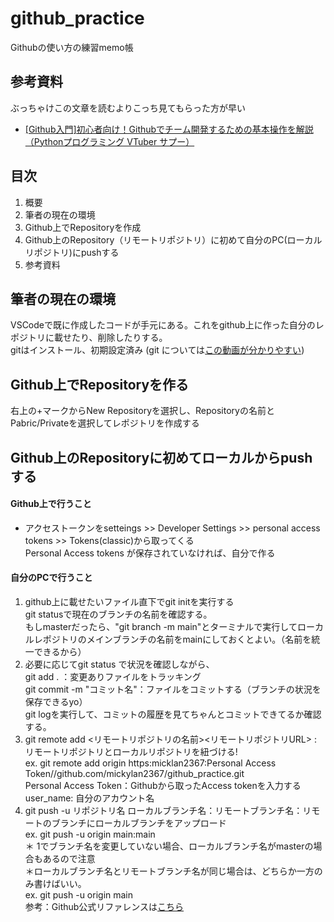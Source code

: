 # github_practice
Githubの使い方の練習memo帳

## 参考資料
ぶっちゃけこの文章を読むよりこっち見てもらった方が早い
<ul>
  <li>
    <a href = "https://youtu.be/6SLMB7BPG9E">[Github入門]初心者向け！Githubでチーム開発するための基本操作を解説（Pythonプログラミング VTuber サプー）</a>
  </li>
</ul>

## 目次
  <ol>
    <li>概要</li>
    <li>筆者の現在の環境</li>
    <li>Github上でRepositoryを作成</li>
    <li>Github上のRepository（リモートリポジトリ）に初めて自分のPC(ローカルリポジトリ)にpushする</li>
    <li>参考資料</li>
  </ol>

## 筆者の現在の環境
VSCodeで既に作成したコードが手元にある。これをgithub上に作った自分のレポジトリに載せたり、削除したりする。
<br>gitはインストール、初期設定済み (git については<a href="https://youtu.be/6SLMB7BPG9E">この動画が分かりやすい</a>)

## Github上でRepositoryを作る
右上の+マークからNew Repositoryを選択し、Repositoryの名前とPabric/Privateを選択してレポジトリを作成する

## Github上のRepositoryに初めてローカルからpushする
  #### Github上で行うこと
  <ul>
    <li>
      アクセストークンをsetteings >> Developer Settings >> personal access tokens >> Tokens(classic)から取ってくる
      <br>Personal Access tokens が保存されていなければ、自分で作る
    </li>
  </ul>
  
  #### 自分のPCで行うこと
  <ol>
    <li>
      github上に載せたいファイル直下でgit initを実行する
      <br> git statusで現在のブランチの名前を確認する。
      <br> もしmasterだったら、"git branch -m main"とターミナルで実行してローカルレポジトリのメインブランチの名前をmainにしておくとよい。（名前を統一できるから） 
    </li>
    <li>
      必要に応じてgit status で状況を確認しながら、
      <br> git add . ：変更ありファイルをトラッキング
      <br> git commit -m "コミット名"：ファイルをコミットする（ブランチの状況を保存できるyo）
      <br> git logを実行して、コミットの履歴を見てちゃんとコミットできてるか確認する。
    </li>
    <li>
      git remote add <リモートリポジトリの名前><リモートリポジトリURL> : リモートリポジトリとローカルリポジトリを紐づける!
      <br> ex. git remote add origin https:micklan2367:Personal Access Token//github.com/mickylan2367/github_practice.git
      <br> Personal Access Token：Githubから取ったAccess tokenを入力する
      <br> user_name: 自分のアカウント名
    </li>
    <li>
      git push -u リポジトリ名 ローカルブランチ名：リモートブランチ名：リモートのブランチにローカルブランチをアップロード
      <br> ex. git push -u origin main:main
      <br> ＊ 1でブランチ名を変更していない場合、ローカルブランチ名がmasterの場合もあるので注意
      <br> ＊ローカルブランチ名とリモートブランチ名が同じ場合は、どちらか一方のみ書けばいい。
      <br> ex. git push -u origin main
      <br> 参考：Github公式リファレンスは<a href ="https://docs.github.com/ja/get-started/using-git/pushing-commits-to-a-remote-repository">こちら</a>
    </li>
  </ol>
